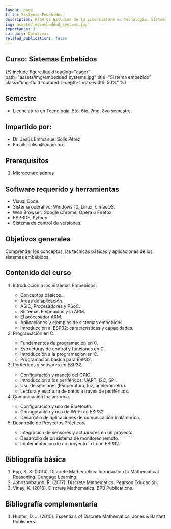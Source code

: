 ```yaml
---
layout: page
title: Sistemas Embebidos
description: Plan de Estudios de la Licenciatura en Tecnología. Sistema Escolarizado. Modalidad Presencial
img: assets/img/embedded_systems.jpg
importance: 3
category: Optativas
related_publications: false
---
```


## Curso: Sistemas Embebidos

{% include figure.liquid loading="eager" path="assets/img/embedded_systems.jpg" title="Sistema embebido" class="img-fluid rounded z-depth-1 max-width: 50%" %}

## Semestre
<ul>
  <li> Licenciatura en Tecnología, 5to, 6to, 7mo, 8vo semestre. </li>
</ul>

## Impartido por:
<ul>
  <li> Dr. Jesús Emmanuel Solís Pérez </li>
  <li> Email: jsolisp@unam.mx </li>
</ul>


## Prerequisitos
<ol>
 <li> Microcontroladores </li>
</ol>

## Software requerido y herramientas
<ul>
 <li> Visual Code. </li>
 <li> Sistema operativo: Windows 10, Linux, o macOS. </li>
 <li> Web Browser: Google Chrome, Opera o Firefox. </li>
 <li> ESP-IDF, Python. </li>
 <li> Sistema de control de versiones.</li>
</ul>

## Objetivos generales
Comprender los conceptos, las técnicas básicas y aplicaciones de los sistemas embebidos.

## Contenido del curso
<ol>
 <li> Introducción a los Sistemas Embebidos. </li>
  <ul>
   <li> Conceptos básicos.. </li>
   <li> Áreas de aplicación. </li>
   <li> ASIC, Procesadores y PSoC. </li>
   <li> Sistemas Embebidos y la ARM. </li>
   <li> El procesador ARM. </li>
   <li> Aplicaciones y ejemplos de sistemas embebidos. </li>
   <li> Introducción al ESP32: caracterı́sticas y capacidades. </li>
  </ul>
 <li> Programación en C. </li>
  <ul>
   <li> Fundamentos de programación en C. </li>
   <li> Estructuras de control y funciones en C. </li>
   <li> Introducción a la programación en C. </li>
   <li> Programación básica para ESP32. </li>
  </ul>
 <li> Periféricos y sensores en ESP32. </li>
  <ul>
   <li> Configuración y manejo del GPIO. </li>
   <li> Introducción a los periféricos: UART, I2C, SPI. </li>
   <li> Uso de sensores (temperatura, luz, acelerómetro). </li>
   <li> Lectura y escritura de datos a través de periféricos. </li>
  </ul>
 <li> Comunicación Inalámbrica. </li>
  <ul>
   <li> Configuración y uso de Bluetooth. </li>
   <li> Configuración y uso de Wi-Fi en ESP32. </li>
   <li> Desarrollo de aplicaciones de comunicación inalámbrica. </li>
  </ul>
 <li> Desarrollo de Proyectos Prácticos. </li>
  <ul>
   <li> Integración de sensores y actuadores en un proyecto. </li>
   <li> Desarrollo de un sistema de monitoreo remoto. </li>
   <li> Implementación de un proyecto IoT con ESP32. </li>
  </ul>
</ol>

## Bibliografía básica
<ol>
 <li> Epp, S. S. (2014). Discrete Mathematics: Introduction to Mathematical Reasoning. Cengage Learning. </li>
 <li> Johnsonbaugh, R. (2017). Discrete Mathematics. Pearson Educación. </li>
 <li> Vinay, K. (2018). Discrete Mathematics. BPB Publications. </li>
</ol>

## Bibliografía complementaria
<ol>
 <li> Hunter, D. J. (2010). Essentials of Discrete Mathematics. Jones & Bartlett Publishers. </li>
</ol>
